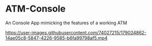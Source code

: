 # ATM-Console
An Console App mimicking the features of a working ATM


https://user-images.githubusercontent.com/74027215/179024862-14ae05c8-5847-4226-9585-b6fa99798af5.mp4


